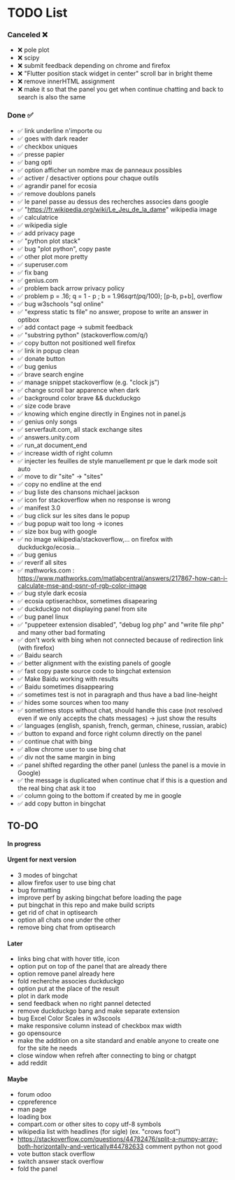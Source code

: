 # TODO List

### Canceled ❌
- ❌ pole plot 
- ❌ scipy
- ❌ submit feedback depending on chrome and firefox
- ❌ "Flutter position stack widget in center" scroll bar in bright theme
- ❌ remove innerHTML assignment
- ❌ make it so that the panel you get when continue chatting and back to search is also the same



### Done ✅
- ✅ link underline n'importe ou 
- ✅ goes with dark reader 
- ✅ checkbox uniques 
- ✅ presse papier 
- ✅ bang opti 
- ✅ option afficher un nombre max de panneaux possibles 
- ✅ activer / desactiver options pour chaque outils 
- ✅ agrandir panel for ecosia 
- ✅ remove doublons panels 
- ✅ le panel passe au dessus des recherches associes dans google 
- ✅ "https://fr.wikipedia.org/wiki/Le_Jeu_de_la_dame" wikipedia image 
- ✅ calculatrice 
- ✅ wikipedia sigle 
- ✅ add privacy page 
- ✅ "python plot stack" 
- ✅ bug "plot python", copy paste 
- ✅ other plot more pretty 
- ✅ superuser.com 
- ✅ fix bang 
- ✅ genius.com 
- ✅ problem back arrow privacy policy 
- ✅ problem p = .16; q = 1 - p ; b = 1.96*sqrt(p*q/100); [p-b, p+b], overflow 
- ✅ bug w3schools "sql online" 
- ✅ "express static ts file" no answer, propose to write an answer in optibox 
- ✅ add contact page → submit feedback
- ✅ "substring python" (stackoverflow.com/q/) 
- ✅ copy button not positioned well firefox 
- ✅ link in popup clean 
- ✅ donate button 
- ✅ bug genius 
- ✅ brave search engine 
- ✅ manage snippet stackoverflow (e.g. "clock js") 
- ✅ change scroll bar apparence when dark 
- ✅ background color brave && duckduckgo 
- ✅ size code brave 
- ✅ knowing which engine directly in Engines not in panel.js 
- ✅ genius only songs 
- ✅ serverfault.com, all stack exchange sites
- ✅ answers.unity.com 
- ✅ run_at document_end
- ✅ increase width of right column
- ✅ injecter les feuilles de style manuellement pr que le dark mode soit auto
- ✅ move to dir "site" -> "sites"
- ✅ copy no endline at the end
- ✅ bug liste des chansons michael jackson
- ✅ icon for stackoverflow when no response is wrong
- ✅ manifest 3.0
- ✅ bug click sur les sites dans le popup
- ✅ bug popup wait too long -> icones
- ✅ size box bug with google
- ✅ no image wikipedia/stackoverflow,... on firefox with duckduckgo/ecosia...
- ✅ bug genius
- ✅ reverif all sites
- ✅ mathworks.com : https://www.mathworks.com/matlabcentral/answers/217867-how-can-i-calculate-mse-and-psnr-of-rgb-color-image
- ✅ bug style dark ecosia
- ✅ ecosia optiserachbox, sometimes disapearing
- ✅ duckduckgo not displaying panel from site
- ✅ bug panel linux 
- ✅ "puppeteer extension disabled", "debug log php" and "write file php" and many other bad formating
- ✅ don't work with bing when not connected because of redirection link (with firefox)
- ✅ Baidu search
- ✅ better alignment with the existing panels of google
- ✅ fast copy paste source code to bingchat extension
- ✅ Make Baidu working with results
- ✅ Baidu sometimes disappearing
- ✅ sometimes test is not in paragraph and thus have a bad line-height 
- ✅ hides some sources when too many
- ✅ sometimes stops without chat, should handle this case (not resolved even if we only accepts the chats messages) -> just show the results
- ✅ languages (english, spanish, french, german, chinese, russian, arabic)
- ✅ button to expand and force right column directly on the panel
- ✅ continue chat with bing
- ✅ allow chrome user to use bing chat
- ✅ div not the same margin in bing
- ✅ panel shifted regarding the other panel (unless the panel is a movie in Google)
- ✅ the message is duplicated when continue chat if this is a question and the real bing chat ask it too
- ✅ column going to the bottom if created by me in google
- ✅ add copy button in bingchat

## TO-DO 
#### In progress
#### Urgent for next version
- 3 modes of bingchat
- allow firefox user to use bing chat
- bug formatting
- improve perf by asking bingchat before loading the page
- put bingchat in this repo and make build scripts
- get rid of chat in optisearch
- option all chats one under the other
- remove bing chat from optisearch

#### Later
- links bing chat with hover title, icon
- option put on top of the panel that are already there
- option remove panel already here
- fold recherche associes duckduckgo
- option put at the place of the result
- plot in dark mode
- send feedback when no right pannel detected
- remove duckduckgo bang and make separate extension
- bug Excel Color Scales in w3scools
- make responsive column instead of checkbox max width
- go opensource
- make the addition on a site standard and enable anyone to create one for the site he needs
- close window when refreh after connecting to bing or chatgpt
- add reddit
#### Maybe
- forum odoo
- cppreference
- man page
- loading box
- compart.com or other sites to copy utf-8 symbols
- wikipedia list with headlines (for sigle) (ex. "crows foot")
- https://stackoverflow.com/questions/44782476/split-a-numpy-array-both-horizontally-and-vertically#44782633 comment python not good
- vote button stack overflow
- switch answer stack overflow
- fold the panel
